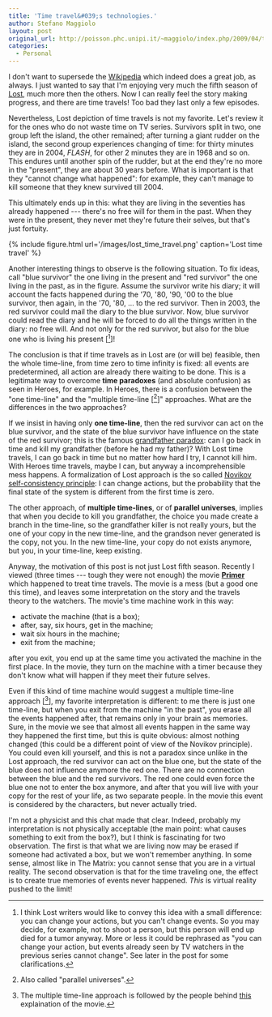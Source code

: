 ```yaml
---
title: 'Time travel&#039;s technologies.'
author: Stefano Maggiolo
layout: post
original_url: http://poisson.phc.unipi.it/~maggiolo/index.php/2009/04/time-travels-technologies/
categories:
  - Personal
---
```

I don't want to supersede the [Wikipedia][1] which indeed does a great job, as always. I just wanted to say that I'm enjoying very much the fifth season of [Lost][2], much more then the others. Now I can really feel the story making progress, and there are time travels! Too bad they last only a few episodes.

 [1]: http://en.wikipedia.org/wiki/Time_travel
 [2]: http://en.wikipedia.org/wiki/Lost_(tv_series)

<!--more-->

Nevertheless, Lost depiction of time travels is not my favorite. Let's review it for the ones who do not waste time on TV series. Survivors split in two, one group left the island, the other remained; after turning a giant rudder on the island, the second group experiences changing of time: for thirty minutes they are in 2004, *FLASH*, for other 2 minutes they are in 1968 and so on. This endures until another spin of the rudder, but at the end they're no more in the "present", they are about 30 years before. What is important is that they "cannot change what happened": for example, they can't manage to kill someone that they knew survived till 2004.

This ultimately ends up in this: what they are living in the seventies has already happened  ---  there's no free will for them in the past. When they were in the present, they never met they're future their selves, but that's just fortuity.

{% include figure.html url='/images/lost_time_travel.png' caption='Lost time travel' %}

Another interesting things to observe is the following situation. To fix ideas, call "blue survivor" the one living in the present and "red survivor" the one living in the past, as in the figure. Assume the survivor write his diary; it will account the facts happened during the '70, '80, '90, '00 to the blue survivor, then again, in the '70, '80, ... to the red survivor. Then in 2003, the red survivor could mail the diary to the blue survivor. Now, blue survivor could read the diary and he will be forced to do all the things written in the diary: no free will. And not only for the red survivor, but also for the blue one who is living his present [[^1]]!

 [^1]: I think Lost writers would like to convey this idea with a small difference: you can change your actions, but you can't change events. So you may decide, for example, not to shoot a person, but this person will end up died for a tumor anyway. More or less it could be rephrased as "you can change your action, but events already seen by TV watchers in the previous series cannot change". See later in the post for some clarifications.

The conclusion is that if time travels as in Lost are (or will be) feasible, then the whole time-line, from time zero to time infinity is fixed: all events are predetermined, all action are already there waiting to be done. This is a legitimate way to overcome **time paradoxes** (and absolute confusion) as seen in Heroes, for example. In Heroes, there is a confusion between the "one time-line" and the "multiple time-line [[^2]]" approaches. What are the differences in the two approaches?

 [^2]: Also called "parallel universes".

If we insist in having only **one time-line**, then the red survivor can act on the blue survivor, and the state of the blue survivor have influence on the state of the red survivor; this is the famous [grandfather paradox][5]: can I go back in time and kill my grandfather (before he had my father)? With Lost time travels, I can go back in time but no matter how hard I try, I cannot kill him. With Heroes time travels, maybe I can, but anyway a incomprehensible mess happens. A formalization of Lost approach is the so called [Novikov self-consistency principle][6]: I can change actions, but the probability that the final state of the system is different from the first time is zero.

 [5]: http://en.wikipedia.org/wiki/Grandfather_paradox
 [6]: http://en.wikipedia.org/wiki/Novikov_self-consistency_principle

The other approach, of **multiple time-lines**, or of **parallel universes**, implies that when you decide to kill you grandfather, the choice you made create a branch in the time-line, so the grandfather killer is not really yours, but the one of your copy in the new time-line, and the grandson never generated is the copy, not you. In the new time-line, your copy do not exists anymore, but you, in your time-line, keep existing.

Anyway, the motivation of this post is not just Lost fifth season. Recently I viewed (three times  ---  tough they were not enough) the movie **[Primer][7]** which happened to treat time travels. The movie is a mess (but a good one this time), and leaves some interpretation on the story and the travels theory to the watchers. The movie's time machine work in this way:

 [7]: http://www.primermovie.com/

  * activate the machine (that is a box);
  * after, say, six hours, get in the machine;
  * wait six hours in the machine;
  * exit from the machine;

after you exit, you end up at the same time you activated the machine in the first place. In the movie, they turn on the machine with a timer because they don't know what will happen if they meet their future selves.

Even if this kind of time machine would suggest a multiple time-line approach [[^3]], my favorite interpretation is different: to me there is just one time-line, but when you exit from the machine "in the past", you erase all the events happened after, that remains only in your brain as memories. Sure, in the movie we see that almost all events happen in the same way they happened the first time, but this is quite obvious: almost nothing changed (this could be a different point of view of the Novikov principle). You could even kill yourself, and this is not a paradox since unlike in the Lost approach, the red survivor can act on the blue one, but the state of the blue does not influence anymore the red one. There are no connection between the blue and the red survivors. The red one could even force the blue one not to enter the box anymore, and after that you will live with your copy for the rest of your life, as two separate people. In the movie this event is considered by the characters, but never actually tried.

 [^3]: The multiple time-line approach is followed by the people behind <a href="http://neuwanstein.fw.hu/primer_timeline.html">this</a> explaination of the movie.

I'm not a physicist and this chat made that clear. Indeed, probably my interpretation is not physically acceptable (the main point: what causes something to exit from the box?), but I think is fascinating for two observation. The first is that what we are living now may be erased if someone had activated a box, but we won't remember anything. In some sense, almost like in The Matrix: you cannot sense that you are in a virtual reality. The second observation is that for the time traveling one, the effect is to create true memories of events never happened. *This* is virtual reality pushed to the limit!
